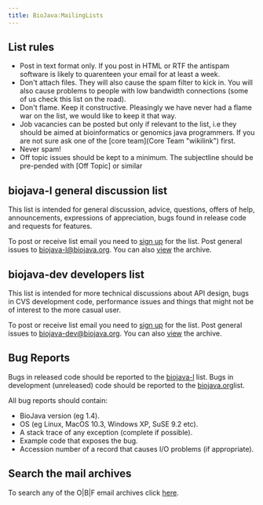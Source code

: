 ```yaml
---
title: BioJava:MailingLists
---
```


List rules
----------

-   Post in text format only. If you post in HTML or RTF the antispam
    software is likely to quarenteen your email for at least a week.
-   Don't attach files. They will also cause the spam filter to kick in.
    You will also cause problems to people with low bandwidth
    connections (some of us check this list on the road).
-   Don't flame. Keep it constructive. Pleasingly we have never had a
    flame war on the list, we would like to keep it that way.
-   Job vacancies can be posted but only if relevant to the list, i.e
    they should be aimed at bioinformatics or genomics java programmers.
    If you are not sure ask one of the [core team](Core Team "wikilink")
    first.
-   Never spam!
-   Off topic issues should be kept to a minimum. The subjectline should
    be pre-pended with [Off Topic] or similar

biojava-l general discussion list
---------------------------------

This list is intended for general discussion, advice, questions, offers
of help, announcements, expressions of appreciation, bugs found in
release code and requests for features.

To post or receive list email you need to [sign
up](http://www.biojava.org/mailman/listinfo/biojava-l) for the list.
Post general issues to <biojava-l@biojava.org>. You can also
[view](http://www.biojava.org/pipermail/biojava-l) the archive.

biojava-dev developers list
---------------------------

This list is intended for more technical discussions about API design,
bugs in CVS development code, performance issues and things that might
not be of interest to the more casual user.

To post or receive list email you need to [sign
up](http://www.biojava.org/mailman/listinfo/biojava-dev) for the list.
Post general issues to <biojava-dev@biojava.org>. You can also
[view](http://www.biojava.org/pipermail/biojava-dev) the archive.

Bug Reports
-----------

Bugs in released code should be reported to the
[biojava-l](mailto:biojava-l@biojava.org) list. Bugs in development
(unreleased) code should be reported to the
[biojava.org](mailto:biojava-dev@biojava.org)list.

All bug reports should contain:

-   BioJava version (eg 1.4).
-   OS (eg Linux, MacOS 10.3, Windows XP, SuSE 9.2 etc).
-   A stack trace of any exception (complete if possible).
-   Example code that exposes the bug.
-   Accession number of a record that causes I/O problems (if
    appropriate).

Search the mail archives
------------------------

To search any of the O|B|F email archives click
[here](http://search.open-bio.org/cgi-bin/mail-search.cgi).
